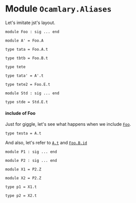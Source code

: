 
# Module `Ocamlary.Aliases`

Let's imitate jst's layout.

```
module Foo : sig ... end
```
```
module A' = Foo.A
```
```
type tata = Foo.A.t
```
```
type tbtb = Foo.B.t
```
```
type tete
```
```
type tata' = A'.t
```
```
type tete2 = Foo.E.t
```
```
module Std : sig ... end
```
```
type stde = Std.E.t
```

#### include of Foo

Just for giggle, let's see what happens when we include [`Foo`](./Ocamlary-Aliases-Foo.md).

```
type testa = A.t
```
And also, let's refer to [`A.t`](./Ocamlary-Aliases-Foo-A.md#type-t) and [`Foo.B.id`](./Ocamlary-Aliases-Foo-B.md#val-id)

```
module P1 : sig ... end
```
```
module P2 : sig ... end
```
```
module X1 = P2.Z
```
```
module X2 = P2.Z
```
```
type p1 = X1.t
```
```
type p2 = X2.t
```